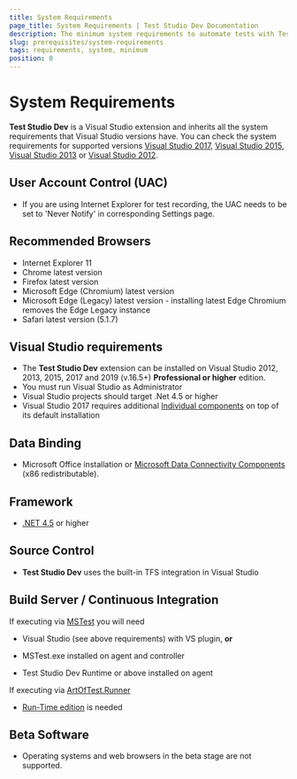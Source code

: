 ```yaml
---
title: System Requirements
page_title: System Requirements | Test Studio Dev Documentation
description: The minimum system requirements to automate tests with Test Studio Dev. 
slug: prerequisites/system-requirements
tags: requirements, system, minimum
position: 0
---
```

# System Requirements

__Test Studio Dev__ is a Visual Studio extension and inherits all the system requirements that  Visual Studio versions have. You can check the system requirements for supported versions <a href="https://docs.microsoft.com/en-us/visualstudio/productinfo/vs2017-system-requirements-vs" target="_blank">Visual Studio 2017</a>, <a href="https://docs.microsoft.com/en-us/visualstudio/productinfo/vs2015-sysrequirements-vs" target="_blank">Visual Studio 2015</a>, <a href="https://docs.microsoft.com/en-us/visualstudio/productinfo/vs2013-sysrequirements-vs" target="_blank">Visual Studio 2013</a> or <a href="https://docs.microsoft.com/en-us/visualstudio/productinfo/vs2013-sysrequirements-vs#vs2012" target="_blank">Visual Studio 2012</a>.

## User Account Control (UAC)

* If you are using Internet Explorer for test recording, the UAC needs to be set to 'Never Notify' in corresponding Settings page.

## Recommended Browsers

* Internet Explorer 11
* Chrome latest version
* Firefox latest version
* Microsoft Edge (Chromium) latest version
* Microsoft Edge (Legacy) latest version - installing latest Edge Chromium removes the Edge Legacy instance
* Safari latest version (5.1.7)

## Visual Studio requirements

* The **Test Studio Dev** extension can be installed on Visual Studio 2012, 2013, 2015, 2017 and 2019 (v.16.5+) **Professional or higher** edition.
* You must run Visual Studio as Administrator
* Visual Studio projects should target .Net 4.5 or higher
* Visual Studio 2017 requires additional <a href="/advanced-topics/installation/vs-2017-compatibility" target="_blank">Individual components</a> on top of its default installation

## Data Binding

* Microsoft Office installation or <a href="https://www.microsoft.com/en-us/download/details.aspx?id=23734" target="_blank">Microsoft Data Connectivity Components</a> (x86 redistributable).

## Framework

* <a href="https://www.microsoft.com/en-us/download/details.aspx?id=42642" target="_blank">.NET 4.5</a> or higher

## Source Control

* __Test Studio Dev__ uses the built-in TFS integration in Visual Studio  

## Build Server / Continuous Integration

If executing via <a href="/features/test-runners/mstest" target="_blank">MSTest</a> you will need

* Visual Studio (see above requirements) with VS plugin, __or__

* MSTest.exe installed on agent and controller

* Test Studio Dev Runtime or above installed on agent

If executing via <a href="/features/test-runners/artoftest-runner" target="_blank">ArtOfTest.Runner</a>

* <a href="http://www.telerik.com/purchase/teststudio" target="_blank">Run-Time edition</a> is needed

## Beta Software

* Operating systems and web browsers in the beta stage are not supported.